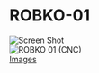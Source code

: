 # ROBKO-01
![Screen Shot](https://lh3.googleusercontent.com/eo--sjz7_18q6Gj2QDeW2DXbYuMgBCXWevDfra5EFVIKqbtCnCL1AP0DTH9zcTNmWu5--Jm-OA6vUZygd5MTlseSx4vYEiu4R8Vphsl8MFPc-f1kY9umcbfYCRwMTqI3VyCWofRFAvm6YgOH5MBpgfQqHfv0emunMgGqRBiG-xtwoPKGnhnTMC47RZA5-cv2YZNswDVH7fW084jtTJeBdN5QB1d9vx09lCpYl0xb_62oMyzTNP8xN1NP0uurOo-CXAfH3aaQKvHCVcA6WJvuYdrePsC4NnBEc1jsm7zWMXZUPUVnPwuHZv9L-rTpEhx3imoP1m6RianqPRfGeR52shDtEnxALmDIs24JVbnBcDGjzIIeOX7USAYE5PsEezZxN8u9mze3G-hwDLEAV9z-IBEKLK80f4VLrQNv6M0HNA_8Ju4yZLwVso_tvrMcJTj2NAV-hqgG_rlPjVJdqTf8U2J5axLkwGnkOytQlNMyBAyMOUXBYwvaq32i3npq95knNpXcLF_Of4v1k9kaSVlWQCMj_TPjLEY8XK9nbTI6nVu9u9ePZ7c3jFDp-uhyQhHQhe8uMqDz_tOdm-jXpUGOs--xZG9j6vNw4aUJG8DpRbVnRNvtieBHGSwf8haRmG8i3A_tU1Wv9VOqwgvgIrva6gVeKqZ0r7B7XYzwvGEvwA=w800-h600-no)<br>
![ROBKO 01 (CNC)](https://www.youtube.com/watch?v=DBmUu_JXreI)<br>
[Images](https://photos.google.com/share/AF1QipO7jSdUnVM13mriU0V6euq8sGWXP-Bxlc6UlsAHV0Qk7WzPCzuqxQofjncCTlc0QQ?key=Y3lVTjVlTW14dTV2UDNzc3doN3FxSmRrS1FSQzR3)<br>
